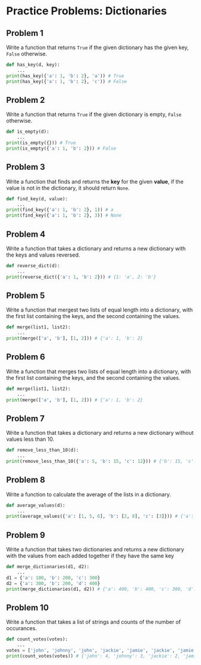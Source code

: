 
# Practice Problems: Dictionaries


## Problem 1

Write a function that returns `True` if the given dictionary has the given key, `False` otherwise.

```python
def has_key(d, key):
    ...
print(has_key({'a': 1, 'b': 2}, 'a')) # True
print(has_key({'a': 1, 'b': 2}, 'c')) # False
```

## Problem 2

Write a function that returns `True` if the given dictionary is empty, `False` otherwise.

```python
def is_empty(d):
    ...
print(is_empty({})) # True
print(is_empty({'a': 1, 'b': 2})) # False
```

## Problem 3

Write a function that finds and returns the **key** for the given **value**, if the value is not in the dictionary, it should return `None`.

```python
def find_key(d, value):
    ...
print(find_key({'a': 1, 'b': 2}, 1)) # a
print(find_key({'a': 1, 'b': 2}, 3)) # None
```

## Problem 4

Write a function that takes a dictionary and returns a new dictionary with the keys and values reversed.

```python
def reverse_dict(d):
    ...
print(reverse_dict({'a': 1, 'b': 2})) # {1: 'a', 2: 'b'}
```

## Problem 5

Write a function that mergest two lists of equal length into a dictionary, with the first list containing the keys, and the second containing the values.

```python
def merge(list1, list2):
    ...
print(merge(['a', 'b'], [1, 2])) # {'a': 1, 'b': 2}
```


## Problem 6

Write a function that merges two lists of equal length into a dictionary, with the first list containing the keys, and the second containing the values.

```python
def merge(list1, list2):
    ...
print(merge(['a', 'b'], [1, 2])) # {'a': 1, 'b': 2}
```

## Problem 7

Write a function that takes a dictionary and returns a new dictionary without values less than 10.

```python
def remove_less_than_10(d):
    ...
print(remove_less_than_10({'a': 5, 'b': 15, 'c': 12})) # {'b': 15, 'c': 12}
```

## Problem 8

Write a function to calculate the average of the lists in a dictionary.

```python
def average_values(d):
    ...
print(average_values({'a': [1, 5, 6], 'b': [2, 8], 'c': [3]})) # {'a': 4, 'b': 5, 'c': 3}
```

## Problem 9

Write a function that takes two dictionaries and returns a new dictionary with the values from each added together if they have the same key

```python
def merge_dictionaries(d1, d2):
    ...
d1 = {'a': 100, 'b': 200, 'c': 300}
d2 = {'a': 300, 'b': 200, 'd': 400}
print(merge_dictionaries(d1, d2)) # {'a': 400, 'b': 400, 'c': 300, 'd': 400}
```

## Problem 10

Write a function that takes a list of strings and counts of the number of occurances.

```python
def count_votes(votes):
    ...
votes = ['john', 'johnny', 'john', 'jackie', 'jamie', 'jackie', 'jamie', 'jamie', 'john', 'johnny', 'jamie', 'johnny', 'john']
print(count_votes(votes)) # {'john': 4, 'johnny': 3, 'jackie': 2, 'jamie': 4}
```




